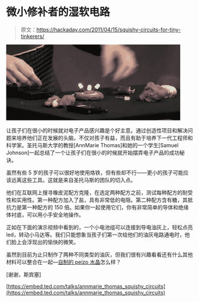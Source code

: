 # 微小修补者的湿软电路

> 原文：<https://hackaday.com/2011/04/15/squishy-circuits-for-tiny-tinkerers/>

![squishy_circuits](img/6f84b3358f264eb3dde79792c7f572a2.png "squishy_circuits")

让孩子们在很小的时候就对电子产品感兴趣是个好主意。通过创造性项目和解决问题来培养他们正在发展的头脑，不仅对孩子有益，而且有助于培养下一代工程师和科学家。圣托马斯大学的教授[AnnMarie Thomas]和她的一个学生[Samuel Johnson]一起总结了一个让孩子们在很小的时候就开始摆弄电子产品的成功秘诀。

虽然有些 5 岁的孩子可以很好地使用烙铁，但有些却不行——更小的孩子可能应该远离这些工具。这就是来自圣托马斯的团队的切入点。

他们在互联网上搜寻橡皮泥配方克隆，在选定两种配方之前，测试每种配方的耐受性和实用性。第一种配方加入了盐，具有非常低的电阻。第二种配方含有糖，其抵抗力是第一种配方的 150 倍。如果你一起使用它们，你有非常简单的导体和绝缘体衬底，可以用小手安全地操作。

正如在下面的演示视频中看到的，一个小电池组可以连接到导电油灰上，轻松点亮 led，转动小马达等。我们只能想象当孩子们第一次给他们的油灰电路通电时，他们脸上会浮现出的愉快的微笑。

虽然到目前为止只制作了两种不同类型的油灰，但我们很有兴趣看看还有什么其他材料可以整合在一起—[自制的 peizo 水晶](http://hackaday.com/2011/03/15/cooking-up-piezo-crystals-at-home/)怎么样？

[谢谢，斯宾塞]

[https://embed.ted.com/talks/annmarie_thomas_squishy_circuits](https://embed.ted.com/talks/annmarie_thomas_squishy_circuits)